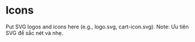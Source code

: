 # Icons
Put SVG logos and icons here (e.g., logo.svg, cart-icon.svg).
Note: Ưu tiên SVG để sắc nét và nhẹ.